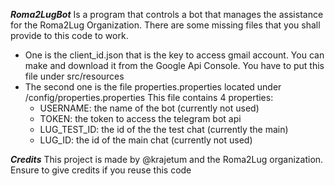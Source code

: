 ***Roma2LugBot***
Is a program that controls a bot that manages the assistance for the Roma2Lug Organization.
There are some missing files that you shall provide to this code to work.
- One is the client_id.json that is the key to access gmail account.
  You can make and download it from the Google Api Console.
  You have to put this file under src/resources
- The second one is the file properties.properties located under /config/properties.properties
  This file contains 4 properties:
    - USERNAME: the name of the bot (currently not used)
    - TOKEN: the token to access the telegram bot api
    - LUG_TEST_ID: the id of the the test chat (currently the main) 
    - LUG_ID: the id of the main chat (currently not used)





***Credits***
This project is made by @krajetum and the Roma2Lug organization.
Ensure to give credits if you reuse this code
